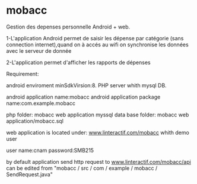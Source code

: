 mobacc
======

Gestion des depenses personnelle Android + web.


1-L'application Android permet de saisir les dépense par catégorie (sans connection internet),quand on à accés au wifi on synchronise les données avec le serveur de donnée

2-L'application permet d'afficher les rapports de dépenses


Requirement:

android enviroment minSdkVirsion:8.
PHP server whith mysql DB.

android application name:mobacc
android application package name:com.example.mobacc


php folder: mobacc web application
myssql data base folder: mobacc web application/mobacc.sql

web application is located under: www.linteractif.com/mobacc  whith demo user 

user name:cnam
password:SMB215

by default application send http request to www.linteractif.com/mobacc/api can be edited from "mobacc / src / com / example / mobacc / SendRequest.java"
